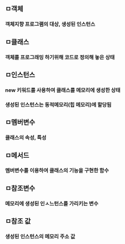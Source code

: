 ## ㅁ객체
### 객체지향 프로그램의 대상, 생성된 인스턴스

## ㅁ클래스
### 객체를 프로그래밍 하기위해 코드로 정의해 놓은 상태

## ㅁ인스턴스
### new 키워드를 사용하여 클래스를 메모리에 생성한 상태
### 생성된 인스턴스는 동적메모리(힙 메모리)에 할당됨

## ㅁ멤버변수
### 클래스의 속성, 특성

## ㅁ메서드
### 멤버변수를 이용하여 클래스의 기능을 구현한 함수

## ㅁ참조변수
### 메모리에 생성된 인ㅅ느턴스를 가리키는 변수

## ㅁ참조 값
### 생성된 인스턴스의 메모리 주소 값 
